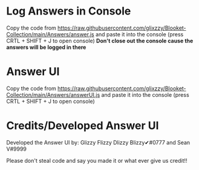 # Log Answers in Console
Copy the code from https://raw.githubusercontent.com/glixzzy/Blooket-Collection/main/Answers/answer.js and paste it into the console (press CRTL + SHIFT + J to open console) __Don't close out the console cause the answers will be logged in there__

# Answer UI
Copy the code from https://raw.githubusercontent.com/glixzzy/Blooket-Collection/main/Answers/answerUI.js and paste it into the console (press CRTL + SHIFT + J to open console)

# Credits/Developed Answer UI
Developed the Answer UI by: Glizzy Flizzy Dlizzy Blizzy✔#0777 and Sean V#9999

Please don't steal code and say you made it or what ever give us credit!!
